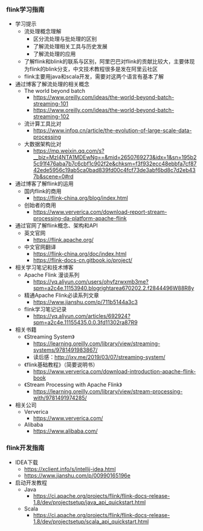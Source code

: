 ### flink学习指南
* 学习提示
    * 流处理概念理解
        * 区分流处理与批处理的区别
        * 了解流处理相关工具与历史发展
        * 了解流处理的应用
    * 了解flink和blink的联系与区别，阿里巴巴对flink的贡献比较大，主要体现为flink的blink分支，中文技术教程很多是发在阿里云社区
    * flink主要用java和scala开发，需要对这两个语言有基本了解
* 通过博客了解流处理的相关概念
    * The world beyond batch
        * <https://www.oreilly.com/ideas/the-world-beyond-batch-streaming-101>
        * <https://www.oreilly.com/ideas/the-world-beyond-batch-streaming-102>
    * 流计算工具比对
        * <https://www.infoq.cn/article/the-evolution-of-large-scale-data-processing>
    * 大数据架构比对
        * <https://mp.weixin.qq.com/s?__biz=MzI4NTA1MDEwNg==&mid=2650769273&idx=1&sn=195b25c91f476aba7b7c6cbf1c902f2e&chksm=f3f932ecc48ebbfa7cf8742ede5956c19ab5ca0bad839fd00c4fcf73de3abf6bd8c7d2eb437b&scene=0#rd>
* 通过博客了解flink的运用
    * 国内flink的商用
        * <https://flink-china.org/blog/index.html>
    * 创始者的商用    
        * <https://www.ververica.com/download-report-stream-processing-da-platform-apache-flink>
* 通过官网了解flink概念、架构和API
    * 英文官网
        * <https://flink.apache.org/>
    * 中文官网翻译
        * <https://flink-china.org/doc/index.html>
        * <https://flink-docs-cn.gitbook.io/project/>
* 相关学习笔记和技术博客
    * Apache Flink 漫谈系列
        * <https://yq.aliyun.com/users/ohyfzrwxmb3me?spm=a2c4e.11153940.blogrightarea670202.2.f2844496W88R8y>
    * 精通Apache Flink必读系列文章
        * <https://www.jianshu.com/p/711b5144a3c3>
    * flink学习笔记记录
        * <https://yq.aliyun.com/articles/692924?spm=a2c4e.11155435.0.0.3fd11302ra87R9>
* 相关书籍
    * 《Streaming System》
        * <https://learning.oreilly.com/library/view/streaming-systems/9781491983867/>
        * 读后感：<http://jxy.me/2019/03/07/streaming-system/>
    * 《flink基础教程》（简要说明书）
        * <https://www.ververica.com/download-introduction-apache-flink-book>
    * 《Stream Processing with Apache Flink》
        * <https://learning.oreilly.com/library/view/stream-processing-with/9781491974285/>
* 相关公司
    * Ververica
        * <https://www.ververica.com/>
    * Alibaba
        * <https://www.alibaba.com/>

### flink开发指南
* IDEA下载
    * <https://xclient.info/s/intellij-idea.html>
    * <https://www.jianshu.com/p/00990165196e>
* 启动开发教程
    * Java
        * <https://ci.apache.org/projects/flink/flink-docs-release-1.8/dev/projectsetup/java_api_quickstart.html>
    * Scala
        * <https://ci.apache.org/projects/flink/flink-docs-release-1.8/dev/projectsetup/scala_api_quickstart.html>
